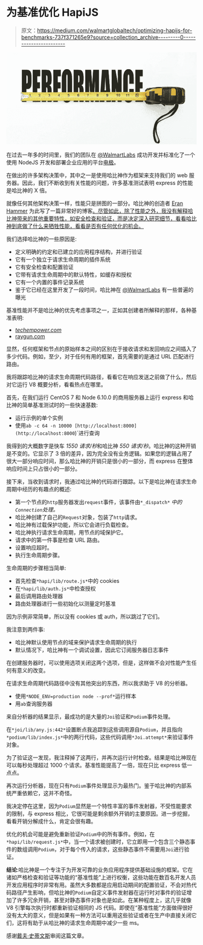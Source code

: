 # 为基准优化 HapiJS

> 原文：<https://medium.com/walmartglobaltech/optimizing-hapijs-for-benchmarks-737f371265e9?source=collection_archive---------0----------------------->

![](img/c6c2c39a130c93bc12b5726be2d33a88.png)

在过去一年多的时间里，我们的团队在 [@WalmartLabs](https://medium.com/u/c884135151a4?source=post_page-----737f371265e9--------------------------------) 成功开发并标准化了一个使用 NodeJS 开发和部署企业应用的平台[电极](http://www.electrode.io/)。

在做出的许多架构决策中，其中之一是使用哈比神作为框架来支持我们的 web 服务器。因此，我们不断收到有关性能的问题，许多基准测试表明 express 的性能是哈比神的 X 倍。

就像任何其他架构决策一样，性能只是拼图的一部分。哈比神的创造者 [Eran Hammer](https://medium.com/u/b4e3921706ee?source=post_page-----737f371265e9--------------------------------) 为此写了一篇非常好的博客[。尽管如此，除了性能之外，我没有解释哈比神带来的其他重要特性，如安全检查和验证，而是决定深入研究细节，看看哈比神到底做了什么来牺牲性能，看看是否有任何优化的机会。](https://hueniverse.com/performance-at-rest-75bb8fff143)

我们选择哈比神的一些原因是:

*   定义明确的约定和已建立的应用程序结构，并进行验证
*   它有一个独立于请求生命周期的插件系统
*   它有安全检查和配置验证
*   它带有请求生命周期中的默认特性，如缓存和授权
*   它有一个内置的事件记录系统
*   鉴于它已经在这里开发了一段时间，哈比神在 [@WalmartLabs](https://medium.com/u/c884135151a4?source=post_page-----737f371265e9--------------------------------) 有一些普遍的曝光

基准性能并不是哈比神的优先考虑事项之一，正如其创建者所解释的那样，各种基准表明:

*   [*techempower.com*](https://www.techempower.com/benchmarks/)
*   [raygun.com](https://raygun.com/blog/node-js-performance-comparison/?utm_source=RG_BLOG&utm_medium=article_link&utm_content=node_performance_2016)

显然，任何框架和节点的原始样本之间的区别在于接收请求和发回响应之间插入了多少代码。例如，至少，对于任何有用的框架，首先需要的是通过 URL 匹配进行路由。

我将跟踪哈比神的请求生命周期代码路径，看看它在响应发送之前做了什么，然后对它运行 V8 概要分析，看看热点在哪里。

首先，在我们运行 CentOS 7 和 Node 6.10.0 的商用服务器上运行 express 和哈比神的简单基准测试时的一些快速基数:

*   运行示例的单个实例
*   使用`ab -c 64 -n 10000 [http://localhost:8000](http://localhost:8000`)`进行查询

我得到的大概数字是快车 *1550 请求/秒*和哈比神 *550 请求/秒*。哈比神的这种开销是不变的。它显示了 3 倍的差异，因为完全没有业务逻辑。如果您的逻辑占用了很大一部分响应时间，那么哈比神的开销只是很小的一部分，而 express 在整体响应时间上只占很小的一部分。

接下来，当收到请求时，我通过哈比神的代码进行跟踪。以下是哈比神在请求生命周期中经历的有趣点的概述:

*   第一个节点的`http`服务器发出`request`事件，该事件由`*_dispatch*` *中的`Connection`处理。*
*   哈比神创建了自己的`Request`对象，包装了`http`请求。
*   哈比神有过载保护功能，所以它会进行负载检查。
*   哈比神执行请求生命周期，用节点的域保护它。
*   请求中的第一件事是检查 URL 路由。
*   设置响应超时。
*   执行生命周期步骤。

生命周期的步骤相当简单:

*   首先检查`*hapi/lib/route.js*`中的 cookies
*   在`*hapi/lib/auth.js*`中检查授权
*   最后调用路由处理器
*   路由处理器进行一些初始化以测量定时基准

因为示例非常简单，所以没有 cookies 或 auth，所以跳过了它们。

我注意到两件事:

*   哈比神默认使用节点的域来保护请求生命周期的执行
*   默认情况下，哈比神有一个调试设置，因此它订阅服务器日志事件

在创建服务器时，可以使用选项关闭这两个选项，但是，这样做不会对性能产生任何有意义的改变。

在请求生命周期代码路径中没有其他突出的东西，所以我求助于 V8 的分析器。

*   使用`*NODE_ENV=production node --prof*`运行样本
*   用`ab`查询服务器

来自分析器的结果显示，最成功的是大量的`Joi`验证和`Podium`事件处理。

在`*joi/lib/any.js:442*`设置断点我追踪到这些调用源自`Podium`，并且指向`*podium/lib/index.js*`中的两行代码，这些代码调用`*Joi.attempt*`来验证事件对象。

为了验证这一发现，我注释掉了这两行，并再次运行计时检查。结果是哈比神现在可以每秒处理超过 1000 个请求。基准性能提高了一倍，现在只比 express 低一点点。

再次运行分析器，现在只有`Podium`事件处理显示为最热门。鉴于哈比神的内部系统严重依赖它，这并不奇怪。

我决定停在这里，因为`Podium`显然是一个特性丰富的事件发射器，不受性能要求的限制，与 express 相比，它很可能是剩余额外开销的主要原因。进一步挖掘，看看开销分解成什么，肯定会很有趣。

优化的机会可能是避免重新验证`Podium`中的所有事件。例如，在`*hapi/lib/request.js*`中，当一个请求被创建时，它立即用一个包含三个静态事件的数组调用`Podium`，对于每个传入的请求，这些静态事件不需要用`Joi`进行验证。

**结论**:哈比神是一个专注于为开发可靠的业务应用程序提供基础设施的框架。它在诸如严格检查和验证等功能的“基准性能”上进行权衡，这些功能在数百名开发人员开发应用程序时非常有用。虽然大多数都是应用启动期间的配置验证，不会对热代码路径产生影响，但哈比神的`Podium`自定义事件发射器在运行时对事件的验证增加了许多冗余开销，甚至对静态事件对象也是如此。在某种程度上，这几乎就像 V8 引擎每次执行时都重新验证相同的 JS 代码。即使在“基准性能”方面做得很好没有太大的意义，但是如果有一种方法可以重用这些验证或者在生产中直接关闭它们，这将有助于从哈比神的请求生命周期中减少一些 ms。

感谢[戴夫·史蒂文斯](https://medium.com/u/9f42c93e61de?source=post_page-----737f371265e9--------------------------------)审阅这篇文章。
